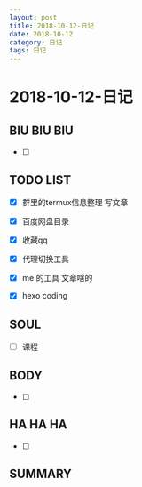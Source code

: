 ```yaml
---
layout: post
title: 2018-10-12-日记
date: 2018-10-12
category: 日记
tags: 日记
---
```

# 2018-10-12-日记
## BIU BIU BIU
- [ ] 
 
## TODO LIST

- [x] 群里的termux信息整理 写文章
- [x] 百度网盘目录
- [x] 收藏qq
- [x] 代理切换工具
- [x] me 的工具 文章啥的
- [x] hexo coding

 
## SOUL
- [ ] 课程
 
## BODY
- [ ] 
 
## HA HA HA
- [ ] 
 
## SUMMARY
 
 
